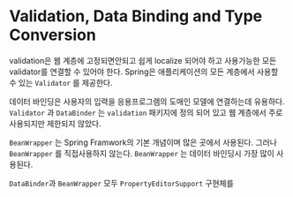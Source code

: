 # Validation, Data Binding and Type Conversion

validation은 웹 계층에 고정되면안되고 쉽게 localize 되어야 하고 사용가능한 모든 validator를 연결할 수 있어야 한다. Spring은 애플리케이션의 모든 계층에서 사용할 수 있는 `Validator` 를 제공한다.

데이터 바인딩은 사용자의 입력을 응용프로그램의 도매인 모델에 연결하는데 유용하다. `Validator` 과 `DataBinder` 는 `validation` 패키지에 정의 되어 있고 웹 계층에서 주로 사용되지만 제한되지 않았다.

`BeanWrapper` 는 Spring Framwork의 기본 개념이며 많은 곳에서 사용된다. 그러나 `BeanWrapper` 를 직접사용하지 않는다. `BeanWrapper` 는 데이터 바인딩시 가장 많이 사용된다.

`DataBinder`과 `BeanWrapper` 모두 `PropertyEditorSupport` 구현체를 

